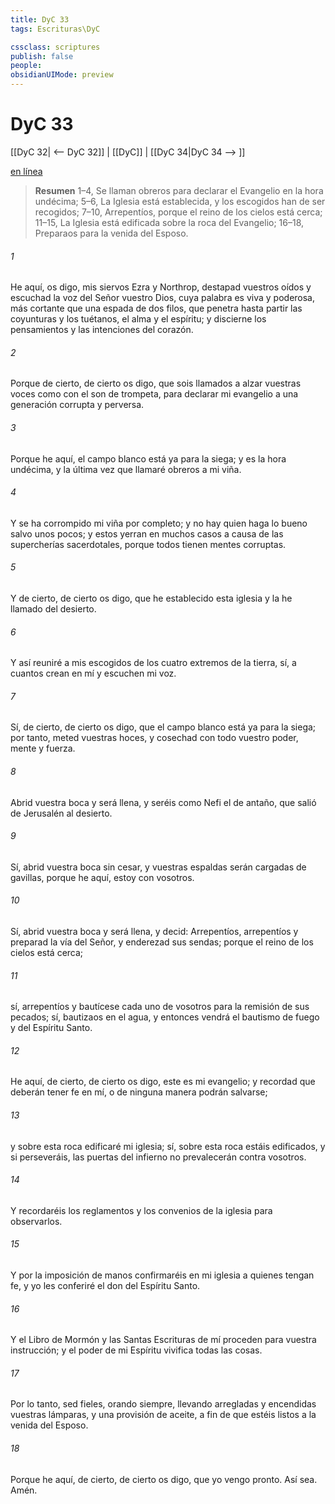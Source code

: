 ```yaml
---
title: DyC 33
tags: Escrituras\DyC

cssclass: scriptures
publish: false
people:
obsidianUIMode: preview
---
```


# DyC 33
[[DyC 32| <-- DyC 32]] | [[DyC]] | [[DyC 34|DyC 34 --> ]]

[en línea](https://churchofjesuschrist.org/study/scriptures/dc-testament/dc/33?lang=spa)

> __Resumen__
1–4, Se llaman obreros para declarar el Evangelio en la hora undécima; 5–6, La Iglesia está establecida, y los escogidos han de ser recogidos; 7–10, Arrepentíos, porque el reino de los cielos está cerca; 11–15, La Iglesia está edificada sobre la roca del Evangelio; 16–18, Preparaos para la venida del Esposo.

###### 1 
He aquí, os digo, mis siervos Ezra y Northrop, destapad vuestros oídos y escuchad la voz del Señor vuestro Dios, cuya palabra es viva y poderosa, más cortante que una espada de dos filos, que penetra hasta partir las coyunturas y los tuétanos, el alma y el espíritu; y discierne los pensamientos y las intenciones del corazón.

###### 2 
Porque de cierto, de cierto os digo, que sois llamados a alzar vuestras voces como con el son de trompeta, para declarar mi evangelio a una generación corrupta y perversa.

###### 3 
Porque he aquí, el campo blanco está ya para la siega; y es la hora undécima, y la última vez que llamaré obreros a mi viña.

###### 4 
Y se ha corrompido mi viña por completo; y no hay quien haga lo bueno salvo unos pocos; y estos yerran en muchos casos a causa de las supercherías sacerdotales, porque todos tienen mentes corruptas.

###### 5 
Y de cierto, de cierto os digo, que he establecido esta iglesia y la he llamado del desierto.

###### 6 
Y así reuniré a mis escogidos de los cuatro extremos de la tierra, sí, a cuantos crean en mí y escuchen mi voz.

###### 7 
Sí, de cierto, de cierto os digo, que el campo blanco está ya para la siega; por tanto, meted vuestras hoces, y cosechad con todo vuestro poder, mente y fuerza.

###### 8 
Abrid vuestra boca y será llena, y seréis como Nefi el de antaño, que salió de Jerusalén al desierto.

###### 9 
Sí, abrid vuestra boca sin cesar, y vuestras espaldas serán cargadas de gavillas, porque he aquí, estoy con vosotros.

###### 10 
Sí, abrid vuestra boca y será llena, y decid: Arrepentíos, arrepentíos y preparad la vía del Señor, y enderezad sus sendas; porque el reino de los cielos está cerca;

###### 11 
sí, arrepentíos y bautícese cada uno de vosotros para la remisión de sus pecados; sí, bautizaos en el agua, y entonces vendrá el bautismo de fuego y del Espíritu Santo.

###### 12 
He aquí, de cierto, de cierto os digo, este es mi evangelio; y recordad que deberán tener fe en mí, o de ninguna manera podrán salvarse;

###### 13 
y sobre esta roca edificaré mi iglesia; sí, sobre esta roca estáis edificados, y si perseveráis, las puertas del infierno no prevalecerán contra vosotros.

###### 14 
Y recordaréis los reglamentos y los convenios de la iglesia para observarlos.

###### 15 
Y por la imposición de manos confirmaréis en mi iglesia a quienes tengan fe, y yo les conferiré el don del Espíritu Santo.

###### 16 
Y el Libro de Mormón y las Santas Escrituras de mí proceden para vuestra instrucción; y el poder de mi Espíritu vivifica todas las cosas.

###### 17 
Por lo tanto, sed fieles, orando siempre, llevando arregladas y encendidas vuestras lámparas, y una provisión de aceite, a fin de que estéis listos a la venida del Esposo.

###### 18 
Porque he aquí, de cierto, de cierto os digo, que yo vengo pronto. Así sea. Amén.

